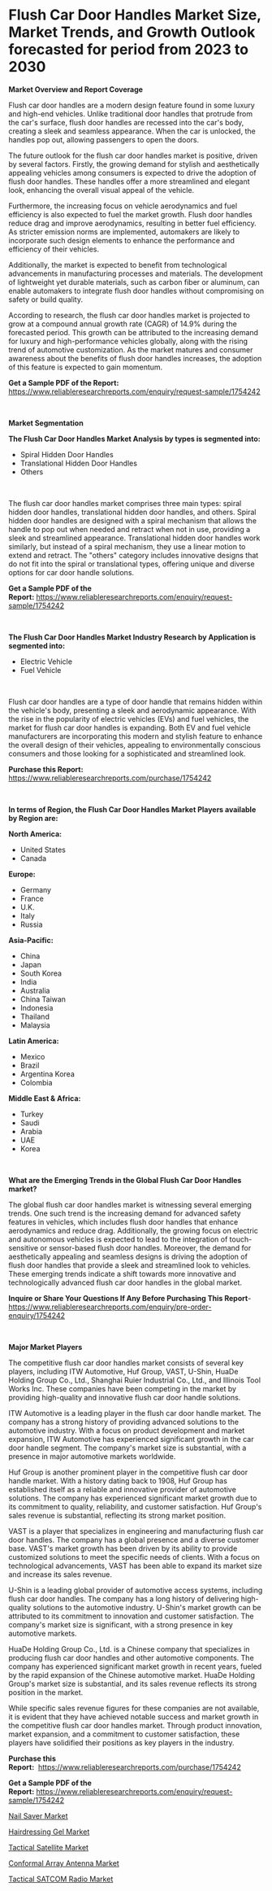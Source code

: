 <p><h1>Flush Car Door Handles Market Size, Market Trends, and Growth Outlook forecasted for period from 2023 to 2030</h1></p><p><strong>Market Overview and Report Coverage</strong></p>
<p><p>Flush car door handles are a modern design feature found in some luxury and high-end vehicles. Unlike traditional door handles that protrude from the car's surface, flush door handles are recessed into the car's body, creating a sleek and seamless appearance. When the car is unlocked, the handles pop out, allowing passengers to open the doors.</p><p>The future outlook for the flush car door handles market is positive, driven by several factors. Firstly, the growing demand for stylish and aesthetically appealing vehicles among consumers is expected to drive the adoption of flush door handles. These handles offer a more streamlined and elegant look, enhancing the overall visual appeal of the vehicle.</p><p>Furthermore, the increasing focus on vehicle aerodynamics and fuel efficiency is also expected to fuel the market growth. Flush door handles reduce drag and improve aerodynamics, resulting in better fuel efficiency. As stricter emission norms are implemented, automakers are likely to incorporate such design elements to enhance the performance and efficiency of their vehicles.</p><p>Additionally, the market is expected to benefit from technological advancements in manufacturing processes and materials. The development of lightweight yet durable materials, such as carbon fiber or aluminum, can enable automakers to integrate flush door handles without compromising on safety or build quality.</p><p>According to research, the flush car door handles market is projected to grow at a compound annual growth rate (CAGR) of 14.9% during the forecasted period. This growth can be attributed to the increasing demand for luxury and high-performance vehicles globally, along with the rising trend of automotive customization. As the market matures and consumer awareness about the benefits of flush door handles increases, the adoption of this feature is expected to gain momentum.</p></p>
<p><strong>Get a Sample PDF of the Report:</strong> <a href="https://www.reliableresearchreports.com/enquiry/request-sample/1754242">https://www.reliableresearchreports.com/enquiry/request-sample/1754242</a></p>
<p>&nbsp;</p>
<p><strong>Market Segmentation</strong></p>
<p><strong>The Flush Car Door Handles Market Analysis by types is segmented into:</strong></p>
<p><ul><li>Spiral Hidden Door Handles</li><li>Translational Hidden Door Handles</li><li>Others</li></ul></p>
<p>&nbsp;</p>
<p><p>The flush car door handles market comprises three main types: spiral hidden door handles, translational hidden door handles, and others. Spiral hidden door handles are designed with a spiral mechanism that allows the handle to pop out when needed and retract when not in use, providing a sleek and streamlined appearance. Translational hidden door handles work similarly, but instead of a spiral mechanism, they use a linear motion to extend and retract. The "others" category includes innovative designs that do not fit into the spiral or translational types, offering unique and diverse options for car door handle solutions.</p></p>
<p><strong>Get a Sample PDF of the Report:</strong>&nbsp;<a href="https://www.reliableresearchreports.com/enquiry/request-sample/1754242">https://www.reliableresearchreports.com/enquiry/request-sample/1754242</a></p>
<p>&nbsp;</p>
<p><strong>The Flush Car Door Handles Market Industry Research by Application is segmented into:</strong></p>
<p><ul><li>Electric Vehicle</li><li>Fuel Vehicle</li></ul></p>
<p>&nbsp;</p>
<p><p>Flush car door handles are a type of door handle that remains hidden within the vehicle's body, presenting a sleek and aerodynamic appearance. With the rise in the popularity of electric vehicles (EVs) and fuel vehicles, the market for flush car door handles is expanding. Both EV and fuel vehicle manufacturers are incorporating this modern and stylish feature to enhance the overall design of their vehicles, appealing to environmentally conscious consumers and those looking for a sophisticated and streamlined look.</p></p>
<p><strong>Purchase this Report:</strong>&nbsp; <a href="https://www.reliableresearchreports.com/purchase/1754242">https://www.reliableresearchreports.com/purchase/1754242</a></p>
<p>&nbsp;</p>
<p><strong>In terms of Region, the Flush Car Door Handles Market Players available by Region are:</strong></p>
<p>
    <p> <strong> North America: </strong>
        <ul>
            <li>United States</li>
            <li>Canada</li>
        </ul>
        </p> 
    <p> <strong> Europe: </strong>
        <ul>
            <li>Germany</li>
            <li>France</li>
            <li>U.K.</li>
            <li>Italy</li>
            <li>Russia</li>
        </ul>
        </p> 
    <p> <strong> Asia-Pacific: </strong>
        <ul>
            <li>China</li>
            <li>Japan</li>
            <li>South Korea</li>
            <li>India</li>
            <li>Australia</li>
            <li>China Taiwan</li>
            <li>Indonesia</li>
            <li>Thailand</li>
            <li>Malaysia</li>
        </ul>
        </p> 
    <p> <strong> Latin America: </strong>
        <ul>
            <li>Mexico</li>
            <li>Brazil</li>
            <li>Argentina Korea</li>
            <li>Colombia</li>
        </ul>
        </p> 
    <p> <strong> Middle East & Africa: </strong>
        <ul>
            <li>Turkey</li>
            <li>Saudi</li>
            <li>Arabia</li>
            <li>UAE</li>
            <li>Korea</li>
        </ul>
    </p>
    </p>
<p>&nbsp;</p>
<p><strong>What are the Emerging Trends in the Global Flush Car Door Handles market?</strong></p>
<p><p>The global flush car door handles market is witnessing several emerging trends. One such trend is the increasing demand for advanced safety features in vehicles, which includes flush door handles that enhance aerodynamics and reduce drag. Additionally, the growing focus on electric and autonomous vehicles is expected to lead to the integration of touch-sensitive or sensor-based flush door handles. Moreover, the demand for aesthetically appealing and seamless designs is driving the adoption of flush door handles that provide a sleek and streamlined look to vehicles. These emerging trends indicate a shift towards more innovative and technologically advanced flush car door handles in the global market.</p></p>
<p><strong>Inquire or Share Your Questions If Any Before Purchasing This Report</strong>- <a href="https://www.reliableresearchreports.com/enquiry/pre-order-enquiry/1754242">https://www.reliableresearchreports.com/enquiry/pre-order-enquiry/1754242</a></p>
<p>&nbsp;</p>
<p><strong>Major Market Players</strong></p>
<p><p>The competitive flush car door handles market consists of several key players, including ITW Automotive, Huf Group, VAST, U-Shin, HuaDe Holding Group Co., Ltd., Shanghai Ruier Industrial Co., Ltd., and Illinois Tool Works Inc. These companies have been competing in the market by providing high-quality and innovative flush car door handle solutions.</p><p>ITW Automotive is a leading player in the flush car door handle market. The company has a strong history of providing advanced solutions to the automotive industry. With a focus on product development and market expansion, ITW Automotive has experienced significant growth in the car door handle segment. The company's market size is substantial, with a presence in major automotive markets worldwide.</p><p>Huf Group is another prominent player in the competitive flush car door handle market. With a history dating back to 1908, Huf Group has established itself as a reliable and innovative provider of automotive solutions. The company has experienced significant market growth due to its commitment to quality, reliability, and customer satisfaction. Huf Group's sales revenue is substantial, reflecting its strong market position.</p><p>VAST is a player that specializes in engineering and manufacturing flush car door handles. The company has a global presence and a diverse customer base. VAST's market growth has been driven by its ability to provide customized solutions to meet the specific needs of clients. With a focus on technological advancements, VAST has been able to expand its market size and increase its sales revenue.</p><p>U-Shin is a leading global provider of automotive access systems, including flush car door handles. The company has a long history of delivering high-quality solutions to the automotive industry. U-Shin's market growth can be attributed to its commitment to innovation and customer satisfaction. The company's market size is significant, with a strong presence in key automotive markets.</p><p>HuaDe Holding Group Co., Ltd. is a Chinese company that specializes in producing flush car door handles and other automotive components. The company has experienced significant market growth in recent years, fueled by the rapid expansion of the Chinese automotive market. HuaDe Holding Group's market size is substantial, and its sales revenue reflects its strong position in the market.</p><p>While specific sales revenue figures for these companies are not available, it is evident that they have achieved notable success and market growth in the competitive flush car door handles market. Through product innovation, market expansion, and a commitment to customer satisfaction, these players have solidified their positions as key players in the industry.</p></p>
<p><strong>Purchase this Report:</strong>&nbsp;&nbsp;<a href="https://www.reliableresearchreports.com/purchase/1754242">https://www.reliableresearchreports.com/purchase/1754242</a></p>
<p></p>
<p><strong>Get a Sample PDF of the Report:</strong>&nbsp;<a href="https://www.reliableresearchreports.com/enquiry/request-sample/1754242">https://www.reliableresearchreports.com/enquiry/request-sample/1754242</a></p>
<p><p><a href="https://medium.com/@late.bean.frame/nail-saver-market-insights-into-market-cagr-market-trends-and-growth-strategies-3f0df1e4df5b">Nail Saver Market</a></p><p><a href="https://medium.com/@truly.fight.must/hairdressing-gel-market-share-evolution-and-market-growth-trends-2023-2030-7eb489977feb">Hairdressing Gel Market</a></p><p><a href="https://www.linkedin.com/pulse/tactical-satellite-market-research-report-unlocks-u9rsf/">Tactical Satellite Market</a></p><p><a href="https://www.linkedin.com/pulse/conformal-array-antenna-market-size-share-amp-trends-analysis-sa9ef/">Conformal Array Antenna Market</a></p><p><a href="https://www.linkedin.com/pulse/tactical-satcom-radio-market-share-amp-new-cjysf/">Tactical SATCOM Radio Market</a></p></p>